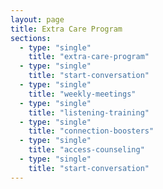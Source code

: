 ```yaml
---
layout: page
title: Extra Care Program
sections:
  - type: "single"
    title: "extra-care-program"
  - type: "single"
    title: "start-conversation"
  - type: "single"
    title: "weekly-meetings"
  - type: "single"
    title: "listening-training"
  - type: "single"
    title: "connection-boosters"
  - type: "single"
    title: "access-counseling"
  - type: "single"
    title: "start-conversation"
---
```

